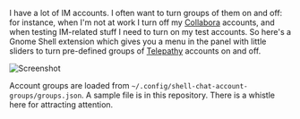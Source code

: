 I have a lot of IM accounts. I often want to turn groups of them on and off: for instance, when I'm not at work I turn off my [Collabora][] accounts, and when testing IM-related stuff I need to turn on my test accounts. So here's a Gnome Shell extension which gives you a menu in the panel with little sliders to turn pre-defined groups of [Telepathy][] accounts on and off.

![Screenshot](http://willthompson.co.uk/misc/account-groups.png)

Account groups are loaded from `~/.config/shell-chat-account-groups/groups.json`. A sample file is in this repository. There is a whistle here for attracting attention.

[Collabora]: http://collabora.com/
[Telepathy]: http://telepathy.freedesktop.org/
